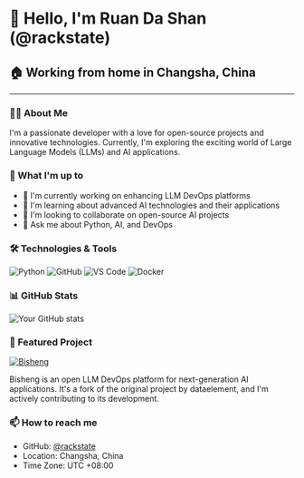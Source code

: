 # 👋 Hello, I'm Ruan Da Shan (@rackstate)

## 🏠 Working from home in Changsha, China

---

### 👨‍💻 About Me

I'm a passionate developer with a love for open-source projects and innovative technologies. Currently, I'm exploring the exciting world of Large Language Models (LLMs) and AI applications.

### 🚀 What I'm up to

- 🔭 I'm currently working on enhancing LLM DevOps platforms
- 🌱 I'm learning about advanced AI technologies and their applications
- 👯 I'm looking to collaborate on open-source AI projects
- 💬 Ask me about Python, AI, and DevOps

### 🛠 Technologies & Tools

![Python](https://img.shields.io/badge/-Python-3776AB?style=flat-square&logo=Python&logoColor=white)
![GitHub](https://img.shields.io/badge/-GitHub-181717?style=flat-square&logo=github)
![VS Code](https://img.shields.io/badge/-VS%20Code-007ACC?style=flat-square&logo=visual-studio-code)
![Docker](https://img.shields.io/badge/-Docker-2496ED?style=flat-square&logo=docker&logoColor=white)

### 📊 GitHub Stats

![Your GitHub stats](https://github-readme-stats.vercel.app/api?username=rackstate&show_icons=true&theme=radical)

### 🌟 Featured Project

[![Bisheng](https://github-readme-stats.vercel.app/api/pin/?username=rackstate&repo=bisheng)](https://github.com/rackstate/bisheng)

Bisheng is an open LLM DevOps platform for next-generation AI applications. It's a fork of the original project by dataelement, and I'm actively contributing to its development.

### 📫 How to reach me

- GitHub: [@rackstate](https://github.com/rackstate)
- Location: Changsha, China
- Time Zone: UTC +08:00
